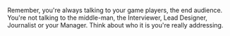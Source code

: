 
Remember, you're always talking to your game players, the end audience. You're not talking to the middle-man, the Interviewer, Lead Designer, Journalist or your Manager. Think about who it is you're really addressing.
